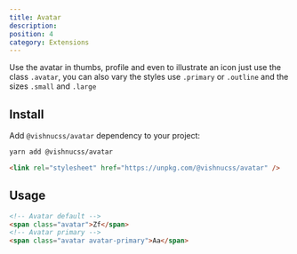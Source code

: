 ```yaml
---
title: Avatar
description:
position: 4
category: Extensions
---
```


Use the avatar in thumbs, profile and even to illustrate an icon just use the class <code>.avatar</code>, you can also vary the styles use <code>.primary</code> or <code>.outline</code> and the sizes <code>.small</code> and <code>.large</code>

## Install

Add `@vishnucss/avatar` dependency to your project:

<code-group>
  <code-block label="YARN" active>

```bash
yarn add @vishnucss/avatar
```

  </code-block>
  <code-block label="CDN">

```html
<link rel="stylesheet" href="https://unpkg.com/@vishnucss/avatar" />
```

  </code-block>
</code-group>

## Usage

<code-group>
  <code-block label="HTML" active>

```html
<!-- Avatar default -->
<span class="avatar">Zf</span>
<!-- Avatar primary -->
<span class="avatar avatar-primary">Aa</span>
```

  </code-block>
</code-group>


